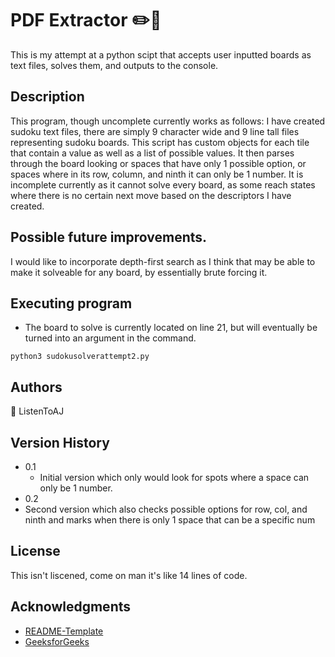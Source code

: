 # PDF Extractor :pencil2::bookmark_tabs:

This is my attempt at a python scipt that accepts user inputted boards as text files, solves them, and outputs to the console.

## Description

This program, though uncomplete currently works as follows: I have created sudoku text files, there are simply 9 character wide and 9 line tall files representing sudoku boards.  This script has custom objects for each tile that contain a value as well as a list of possible values.  It then parses through the board looking or spaces that have only 1 possible option, or spaces where in its row, column, and 
ninth it can only be 1 number.  It is incomplete currently as it cannot solve every board, as some reach states where there is no certain next move based on the descriptors I have created.

## Possible future improvements.

I would like to incorporate depth-first search as I think that may be able to make it solveable for any board, by essentially brute forcing it.

## Executing program

* The board to solve is currently located on line 21, but will eventually be turned into an argument in the command.
```
python3 sudokusolverattempt2.py
```

## Authors

:key: ListenToAJ


## Version History

* 0.1
    * Initial version which only would look for spots where a space can only be 1 number.
* 0.2
* Second version which also checks possible options for row, col, and ninth and marks when there is only 1 space that can be a specific num

## License

This isn't liscened, come on man it's like 14 lines of code.

## Acknowledgments

* [README-Template](https://gist.github.com/DomPizzie/7a5ff55ffa9081f2de27c315f5018afc)
* [GeeksforGeeks](https://www.geeksforgeeks.org/working-with-pdf-files-in-python/)